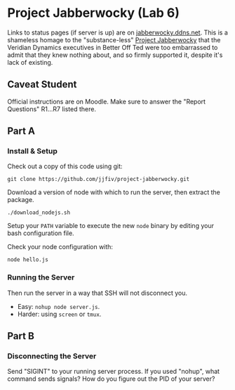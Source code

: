 # Project Jabberwocky (Lab 6)
Links to status pages (if server is up) are on [jabberwocky.ddns.net](http://jabberwocky.ddns.net). This is a shameless homage to the "substance-less" [Project Jabberwocky](http://betteroffted.wikia.com/wiki/Jabberwocky) that the Veridian Dynamics executives in Better Off Ted were too embarrassed to admit that they knew nothing about, and so firmly supported it, despite it's lack of existing. 

## Caveat Student

Official instructions are on Moodle. Make sure to answer the "Report Questions" R1...R7 listed there.

## Part A

### Install & Setup

Check out a copy of this code using git:

    git clone https://github.com/jjfiv/project-jabberwocky.git

Download a version of node with which to run the server, then extract the package.

    ./download_nodejs.sh

Setup your ``PATH`` variable to execute the new ``node`` binary by editing your bash configuration file.

Check your node configuration with:

    node hello.js

### Running the Server

Then run the server in a way that SSH will not disconnect you. 
- Easy: ``nohup node server.js``. 
- Harder: using ``screen`` or ``tmux``.

## Part B
### Disconnecting the Server

Send "SIGINT" to your running server process. If you used "nohup", what command sends signals? How do you figure out the PID of your server?
